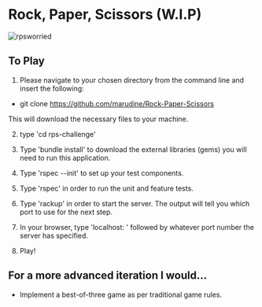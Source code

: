 # Rock, Paper, Scissors (W.I.P)

![rpsworried](https://cloud.githubusercontent.com/assets/24227633/26279919/e31c8e28-3db9-11e7-9776-cead8d8db043.png)

## To Play

1. Please navigate to your chosen directory from the command line and insert the following:

- git clone https://github.com/marudine/Rock-Paper-Scissors

This will download the necessary files to your machine.

2. type 'cd rps-challenge'

3. Type 'bundle install' to download the external libraries (gems) you will need to run this application.

4. Type 'rspec --init' to set up your test components.

5. Type 'rspec' in order to run the unit and feature tests.

6. Type 'rackup' in order to start the server. The output will tell you which port to use for the next step.

7. In your browser, type 'localhost: ' followed by whatever port number the server has specified.

8. Play!


## For a more advanced iteration I would...

  * Implement a best-of-three game as per traditional game rules.
